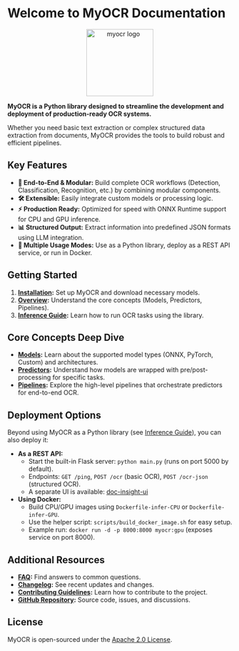 # Welcome to MyOCR Documentation

<div align="center">
    <img width="150" alt="myocr logo" src="assets/images/logomain.png">
</div>

**MyOCR is a Python library designed to streamline the development and deployment of production-ready OCR systems.**

Whether you need basic text extraction or complex structured data extraction from documents, MyOCR provides the tools to build robust and efficient pipelines.

## Key Features

*   **🚀 End-to-End & Modular:** Build complete OCR workflows (Detection, Classification, Recognition, etc.) by combining modular components.
*   **🛠️ Extensible:** Easily integrate custom models or processing logic.
*   **⚡ Production Ready:** Optimized for speed with ONNX Runtime support for CPU and GPU inference.
*   **📊 Structured Output:** Extract information into predefined JSON formats using LLM integration.
*   **🔌 Multiple Usage Modes:** Use as a Python library, deploy as a REST API service, or run in Docker.

## Getting Started

1.  **[Installation](./getting-started/installation.md):** Set up MyOCR and download necessary models.
2.  **[Overview](./getting-started/overview.md):** Understand the core concepts (Models, Predictors, Pipelines).
3.  **[Inference Guide](./inference/local.md):** Learn how to run OCR tasks using the library.

## Core Concepts Deep Dive

*   **[Models](./models/model-list.md):** Learn about the supported model types (ONNX, PyTorch, Custom) and architectures.
*   **[Predictors](./predictors/predictor-list.md):** Understand how models are wrapped with pre/post-processing for specific tasks.
*   **[Pipelines](./pipelines/pipelines-list.md):** Explore the high-level pipelines that orchestrate predictors for end-to-end OCR.

## Deployment Options

Beyond using MyOCR as a Python library (see [Inference Guide](./inference/local.md)), you can also deploy it:

*   **As a REST API:**
    *   Start the built-in Flask server: `python main.py` (runs on port 5000 by default).
    *   Endpoints: `GET /ping`, `POST /ocr` (basic OCR), `POST /ocr-json` (structured OCR).
    *   A separate UI is available: [doc-insight-ui](https://github.com/robbyzhaox/doc-insight-ui)
*   **Using Docker:**
    *   Build CPU/GPU images using `Dockerfile-infer-CPU` or `Dockerfile-infer-GPU`.
    *   Use the helper script: `scripts/build_docker_image.sh` for easy setup.
    *   Example run: `docker run -d -p 8000:8000 myocr:gpu` (exposes service on port 8000).

## Additional Resources

*   **[FAQ](./faq.md):** Find answers to common questions.
*   **[Changelog](./CHANGELOG.md):** See recent updates and changes.
*   **[Contributing Guidelines](./CONTRIBUTING.md):** Learn how to contribute to the project.
*   **[GitHub Repository](https://github.com/robbyzhaox/myocr):** Source code, issues, and discussions.

## License

MyOCR is open-sourced under the [Apache 2.0 License](https://github.com/robbyzhaox/myocr/blob/main/LICENSE).


